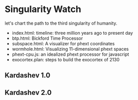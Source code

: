 # Singularity Watch

let's chart the path to the third singularity of humanity. 

- index.html: timeline: three million years ago to present day
- btp.html: Bickford Time Processor
- subspace.html: A visualizer for phext coordinates
- wormhole.html: Visualizing 11-dimensional phext spaces
- phext-cpu.js: an idealized phext processor for javascript
- exocortex.plan: steps to build the exocortex of 2130

## Kardashev 1.0

## Kardashev 2.0
